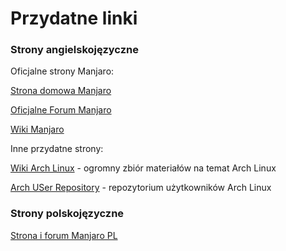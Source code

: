 # Przydatne linki

### Strony angielskojęzyczne

Oficjalne strony Manjaro:

[Strona domowa Manjaro](https://manjaro.org/)

[Oficjalne Forum Manjaro](https://forum.manjaro.org/)

[Wiki Manjaro](https://wiki.manjaro.org/)

Inne przydatne strony:

[Wiki Arch Linux](https://wiki.archlinux.org/) - ogromny zbiór materiałów na temat Arch Linux

[Arch USer Repository](https://aur.archlinux.org/) - repozytorium użytkowników Arch Linux

### Strony polskojęzyczne

[Strona i forum Manjaro PL](http://manjaro.pl/)
